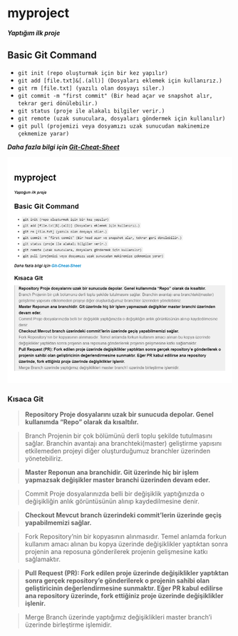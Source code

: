 # myproject
***Yaptığım ilk proje***

## Basic Git Command
* ``` git init (repo oluşturmak için bir kez yapılır) ```
* ```git add [file.txt]&[.(all)] (Dosyaları eklemek için kullanırız.)```
* ```git rm [file.txt] (yazılı olan dosyayı siler.) ```
* ```git commit -m "first commit" (Bir head açar ve snapshot alır, tekrar geri dönülebilir.) ```
* ```git status (proje ile alakalı bilgiler verir.) ```
* ```git remote (uzak sunuculara, dosyaları göndermek için kullanılır)```
* ```git pull (projemizi veya dosyamızı uzak sunucudan makinemize çekmemize yarar)```

***Daha fazla bilgi için [Git-Cheat-Sheet](https://education.github.com/git-cheat-sheet-education.pdf)***

![resim](picture.PNG)

### Kısaca Git
>**Repository Proje dosyalarını uzak bir sunucuda depolar. Genel kullanımda “Repo” olarak da kısaltılır.**

>Branch Projenin bir çok bölümünü derli toplu şekilde tutulmasını sağlar. Branchin avantajı ana branchteki(master) geliştirme yapısını etkilemeden projeyi diğer oluşturduğumuz branchler üzerinden yönetebiliriz.

>**Master Reponun ana branchidir. Git üzerinde hiç bir işlem yapmazsak değişikler master branchi üzerinden devam eder.**

>Commit Proje dosyalarınızda belli bir değişiklik yaptığınızda o değişikliğin anlık görüntüsünün alınıp kaydedilmesine denir.

>**Checkout Mevcut branch üzerindeki commit’lerin üzerinde geçiş yapabilmemizi sağlar.**

>Fork Repository’nin bir kopyasının alınmasıdır. Temel anlamda forkun kullanım amacı alınan bu kopya üzerinde değişiklikler yaptıktan sonra projenin ana reposuna gönderilerek projenin gelişmesine katkı sağlamaktır.

>**Pull Request (PR): Fork edilen proje üzerinde değişiklikler yaptıktan sonra gerçek repository’e gönderilerek o projenin sahibi olan geliştiricinin değerlendirmesine sunmaktır. Eğer PR kabul edilirse ana repository üzerinde, fork ettiğiniz proje üzerinde değişiklikler işlenir.**

>Merge Branch üzerinde yaptığımız değişiklikleri master branch’i üzerinde birleştirme işlemidir.
